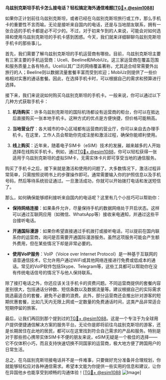 **乌兹别克斯坦手机卡怎么接电话？轻松搞定海外通信难题[[TG💪+ @esim1088](https://t.me/s/esim1088)]**

如果你正计划前往乌兹别克斯坦，或者已经在乌兹别克斯坦旅行或工作，那么手机卡的重要性不言而喻。无论是接听来自国内的电话，还是与当地朋友联系，拥有一张合适的手机卡都是必不可少的。不过，对于初来乍到的人来说，可能会对如何选择和使用乌兹别克斯坦的手机卡感到困惑。今天，我们就来详细聊聊乌兹别克斯坦手机卡的那些事儿。

首先，我们需要了解乌兹别克斯坦的手机运营商有哪些。目前，乌兹别克斯坦主要有三家主要的手机运营商：Ucell、Beeline和MobiUz。这三家运营商在覆盖范围和服务质量上各有特点。Ucell以其广泛的网络覆盖著称，尤其适合经常需要外出旅行的人；Beeline则以数据流量套餐丰富而受到欢迎；MobiUz则提供了一些价格相对实惠的通话套餐。因此，在选择手机卡时，可以根据自己的需求和预算进行选择。

接下来，我们来说说如何购买乌兹别克斯坦的手机卡。一般来说，你可以通过以下几种方式获取手机卡：

1. **机场购买**：许多乌兹别克斯坦的国际机场都设有运营商的柜台，你可以在抵达后直接购买一张本地手机卡。这种方式的优点是方便快捷，但价格可能稍高。

2. **当地营业厅**：各大城市的中心区域都有运营商的营业厅，你可以亲自去办理手机卡。在这里，工作人员会帮助你完成注册和激活过程，确保你能顺利使用。

3. **线上购买**：近年来，随着电子SIM卡（eSIM）技术的发展，越来越多的人开始选择在线购买手机卡。例如，通过[TG💪+ @esim1088](https://t.me/s/esim1088)，你可以轻松获得一张适用于乌兹别克斯坦的虚拟SIM卡，无需实体卡片即可享受当地的通信服务。

购买了手机卡之后，接下来就是激活和使用的问题了。大多数情况下，激活过程非常简单，只需按照说明书上的步骤操作即可。通常需要输入你的护照信息以及手机号码，然后等待系统验证通过。一旦激活成功，你就可以开始拨打电话和发送短信了。

那么，如何确保能够顺利接听来自国内的电话呢？这里有几个小技巧可以帮助你：

- **保持网络连接**：如果条件允许，尽量保持手机的数据网络处于开启状态。这样可以通过互联网应用（如微信、WhatsApp等）接收来电通知，并通过这些平台接听电话。
  
- **开通国际漫游**：如果你希望直接通过手机拨打或接听电话，可以提前在国内联系你的运营商，询问是否需要开通国际漫游服务。虽然这项服务可能会产生额外费用，但在某些情况下却是非常必要的。

- **使用VoIP服务**：VoIP（Voice over Internet Protocol）是一种基于互联网的语音通信技术，它允许用户通过WiFi或其他网络连接进行免费或低成本的通话。常见的VoIP软件包括Skype、Telegram等，这些工具都可以帮助你在没有传统电话信号的情况下与他人保持联系。

除了接打电话之外，你还应该关注手机卡的资费问题。不同运营商提供的套餐内容差别很大，包括通话分钟数、短信条数以及数据流量等。建议根据自己的实际需求挑选最适合的套餐，避免不必要的浪费。此外，部分运营商还会推出针对游客的短期优惠套餐，比如几天内无限上网或一定数量的免费通话时间，这类产品非常适合短期停留的旅客。

最后，让我们再回到那个提到过的[TG💪+ @esim1088](https://t.me/s/esim1088)。这是一个专注于为全球用户提供便捷通信解决方案的服务平台。无论你是即将前往乌兹别克斯坦的游客，还是长期居住在此地的居民，都可以在这里找到符合自己需求的产品和服务。特别是对于那些担心携带实体SIM卡不便的朋友来说，eSIM无疑是一个极佳的选择——它不仅体积小巧，而且支持快速切换不同国家的运营商，极大地方便了跨国用户的日常生活。

总之，在乌兹别克斯坦接电话并不是一件难事，只要做好充分准备并合理规划，你就能够轻松应对各种通信需求。希望本文能为你提供一些实用的信息和建议，让你在异国他乡也能享受到顺畅的沟通体验！[[TG💪+ @esim1088](https://t.me/s/esim1088) ![Image](https://i.postimg.cc/4NQfJmqS/Snipaste-2025-05-13-00-14-12.png)]
